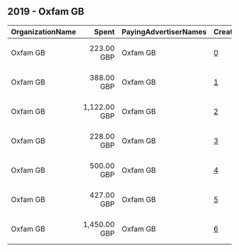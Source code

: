 ## 2019 - Oxfam GB 
|OrganizationName|Spent|PayingAdvertiserNames|CreativeUrls|Impressions|Genders|AgeBrackets|CountryCodes|BillingAddresses|CandidateBallotInformation|
|:---|---:|:---|:---|---:|:---|:---|:---|:---|:---|
|Oxfam GB|223.00 GBP|Oxfam GB|[0](https://www.snap.com/political-ads/asset/8f25e37776cf6a501cb24eaeaa5f94091f6ba31ad3c3d7c83c874621a4597d1f?mediaType=mov)|164,347||18+|united kingdom|"John Smith Drive, Cowley,Oxford,OX4 2JY,GB"||
|Oxfam GB|388.00 GBP|Oxfam GB|[1](https://www.snap.com/political-ads/asset/1536f1465360793f1cfad8803eb80ecc26c112be40b23f06486819fe09cc9b2c?mediaType=mov)|272,294||18+|united kingdom|"John Smith Drive, Cowley,Oxford,OX4 2JY,GB"||
|Oxfam GB|1,122.00 GBP|Oxfam GB|[2](https://www.snap.com/political-ads/asset/fb48ebc0e6651ae770eeffce1f47dc28cd6f22b0341154091a064af0c1f9d0e8?mediaType=mp4)|469,272|FEMALE|25+|united kingdom|"John Smith Drive, Cowley,Oxford,OX4 2JY,GB"||
|Oxfam GB|228.00 GBP|Oxfam GB|[3](https://www.snap.com/political-ads/asset/1536f1465360793f1cfad8803eb80ecc26c112be40b23f06486819fe09cc9b2c?mediaType=mov)|163,206||18+|united kingdom|"John Smith Drive, Cowley,Oxford,OX4 2JY,GB"||
|Oxfam GB|500.00 GBP|Oxfam GB|[4](https://www.snap.com/political-ads/asset/db9643e22e0494dcde7c6685013af2fdaef0552d09a472a0efa4f8f0c2e3ab67?mediaType=mp4)|285,628||18+|united kingdom|"John Smith Drive, Cowley,Oxford,OX4 2JY,GB"||
|Oxfam GB|427.00 GBP|Oxfam GB|[5](https://www.snap.com/political-ads/asset/fb48ebc0e6651ae770eeffce1f47dc28cd6f22b0341154091a064af0c1f9d0e8?mediaType=mp4)|186,864|FEMALE|25+|united kingdom|"John Smith Drive, Cowley,Oxford,OX4 2JY,GB"||
|Oxfam GB|1,450.00 GBP|Oxfam GB|[6](https://www.snap.com/political-ads/asset/2a3b6784e38f0523804a8c01f98ac3a4cd48904e97539da2c92cacd09e441f34?mediaType=mp4)|605,887|FEMALE|25+|united kingdom|"John Smith Drive, Cowley,Oxford,OX4 2JY,GB"||
